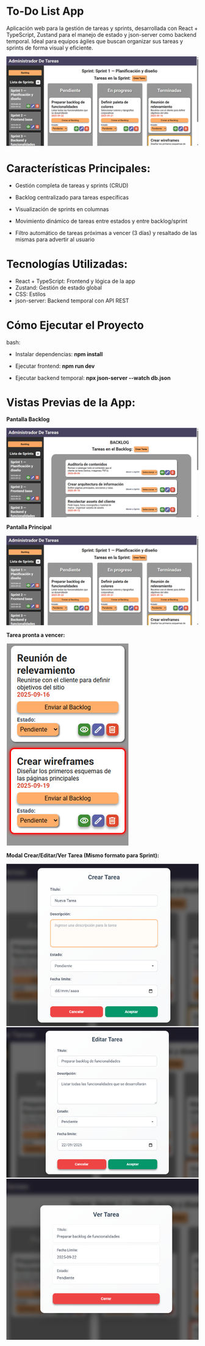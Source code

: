# To-Do List App
 Aplicación web para la gestión de tareas y sprints, desarrollada con React + TypeScript, Zustand para el manejo de estado y json-server como backend temporal. Ideal para equipos ágiles que buscan organizar sus tareas y sprints de forma visual y eficiente.
 
 ![Pantalla principal](./screenshots/SprintScreen.png)

# Características Principales:
* Gestión completa de tareas y sprints (CRUD)

* Backlog centralizado para tareas específicas

* Visualización de sprints en columnas

* Movimiento dinámico de tareas entre estados y entre backlog/sprint

* Filtro automático de tareas próximas a vencer (3 días) y resaltado de las mismas para advertir al usuario

# Tecnologías Utilizadas:
* React + TypeScript:	Frontend y lógica de la app
* Zustand:	Gestión de estado global
* CSS:	Estilos 
* json-server:	Backend temporal con API REST

# Cómo Ejecutar el Proyecto
bash:
* Instalar dependencias: 
**npm install**

* Ejecutar frontend: 
**npm run dev**

* Ejecutar backend temporal: 
**npx json-server --watch db.json**

# Vistas Previas de la App:
**Pantalla Backlog**

![Pantalla backlog](./screenshots/BacklogScreen.png)

**Pantalla Principal**

![Pantalla principal](./screenshots/SprintScreen.png)

**Tarea pronta a vencer:**

![Tarea a vencer](./screenshots/TareaPorVencer.png)

**Modal Crear/Editar/Ver Tarea (Mismo formato para Sprint):**

![Crear Tarea Modal](./screenshots/CrearTarea.png)
![Editarr Tarea Modal](./screenshots/EditarTarea.png)
![Ver Tarea Modal](./screenshots/VerTarea.png)
